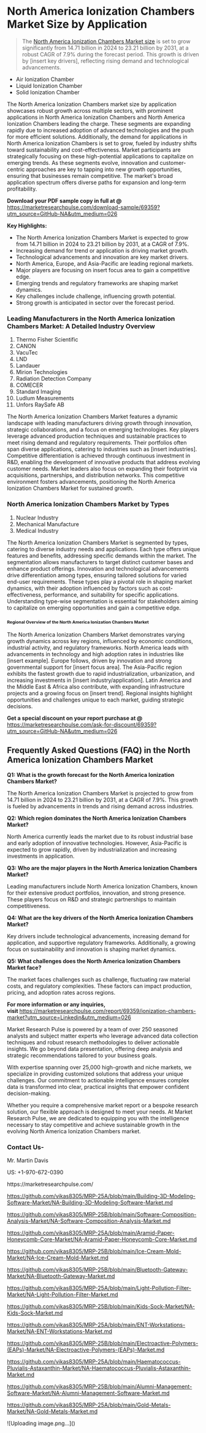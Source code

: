 <h1>North America Ionization Chambers Market&nbsp;Size by Application</h1><blockquote><p>The <a href="https://marketresearchpulse.com/download-sample/69359?utm_source=GitHub-NA&amp;utm_medium=026">North America Ionization Chambers Market size</a> is set to grow significantly from 14.71 billion in 2024 to 23.21 billion by 2031, at a robust CAGR of 7.9% during the forecast period. This growth is driven by [insert key drivers], reflecting rising demand and technological advancements.</p></blockquote><ul><li>Air Ionization Chamber <li> Liquid Ionization Chamber <li> Solid Ionization Chamber</li></ul><p>The North America Ionization Chambers market size by application showcases robust growth across multiple sectors, with prominent applications in North America Ionization Chambers and North America Ionization Chambers leading the charge. These segments are expanding rapidly due to increased adoption of advanced technologies and the push for more efficient solutions. Additionally, the demand for applications in North America Ionization Chambers is set to grow, fueled by industry shifts toward sustainability and cost-effectiveness. Market participants are strategically focusing on these high-potential applications to capitalize on emerging trends. As these segments evolve, innovation and customer-centric approaches are key to tapping into new growth opportunities, ensuring that businesses remain competitive. The market's broad application spectrum offers diverse paths for expansion and long-term profitability.</p><p><strong>Download your PDF sample copy in full at @ </strong><a href="https://marketresearchpulse.com/download-sample/69359?utm_source=GitHub-NA&amp;utm_medium=026">https://marketresearchpulse.com/download-sample/69359?utm_source=GitHub-NA&amp;utm_medium=026</a></p><p><strong>Key Highlights: </strong></p><ul><li>The North America Ionization Chambers Market is expected to grow from 14.71 billion in 2024 to 23.21 billion by 2031, at a CAGR of 7.9%.</li><li>Increasing demand for trend or application is driving market growth.</li><li>Technological advancements and innovation are key market drivers.</li><li>North America, Europe, and Asia-Pacific are leading regional markets.</li><li>Major players are focusing on insert focus area to gain a competitive edge.</li><li>Emerging trends and regulatory frameworks are shaping market dynamics.</li><li>Key challenges include challenge, influencing growth potential.</li><li>Strong growth is anticipated in sector over the forecast period.</li></ul><h3>Leading Manufacturers in the North America Ionization Chambers Market: A Detailed Industry Overview</h3><ol><li>Thermo Fisher Scientific</li><li>CANON</li><li>VacuTec</li><li>LND</li><li>Landauer</li><li>Mirion Technologies</li><li>Radiation Detection Company</li><li>COMECER</li><li>Standard Imaging</li><li>Ludlum Measurements</li><li>Unfors RaySafe AB</li></ol><div class="flex max-w-full flex-col flex-grow"><div class="min-h-8 text-message flex w-full flex-col items-end gap-2 whitespace-normal break-words [.text-message+&amp;]:mt-5" dir="auto" data-message-author-role="assistant" data-message-id="fd8432e4-4910-450d-b182-61b7bfb0a01f" data-message-model-slug="gpt-4o"><div class="flex w-full flex-col gap-1 empty:hidden first:pt-[3px]"><div class="markdown prose w-full break-words dark:prose-invert light"><p>The North America Ionization Chambers Market features a dynamic landscape with leading manufacturers driving growth through innovation, strategic collaborations, and a focus on emerging technologies. Key players leverage advanced production techniques and sustainable practices to meet rising demand and regulatory requirements. Their portfolios often span diverse applications, catering to industries such as [insert industries]. Competitive differentiation is achieved through continuous investment in R&amp;D, enabling the development of innovative products that address evolving customer needs. Market leaders also focus on expanding their footprint via acquisitions, partnerships, and distribution networks. This competitive environment fosters advancements, positioning the North America Ionization Chambers Market for sustained growth.</p></div></div></div></div><h3>North America Ionization Chambers Market by Types</h3><ol><li>Nuclear Industry <li> Mechanical Manufacture <li> Medical Industry</li></ol><div class="flex max-w-full flex-col flex-grow"><div class="min-h-8 text-message flex w-full flex-col items-end gap-2 whitespace-normal break-words [.text-message+&amp;]:mt-5" dir="auto" data-message-author-role="assistant" data-message-id="084470be-0bb7-4664-bddf-5156b4f41249" data-message-model-slug="gpt-4o-mini"><div class="flex w-full flex-col gap-1 empty:hidden first:pt-[3px]"><div class="markdown prose w-full break-words dark:prose-invert light"><p>The North America Ionization Chambers Market is segmented by types, catering to diverse industry needs and applications. Each type offers unique features and benefits, addressing specific demands within the market. The segmentation allows manufacturers to target distinct customer bases and enhance product offerings. Innovation and technological advancements drive differentiation among types, ensuring tailored solutions for varied end-user requirements. These types play a pivotal role in shaping market dynamics, with their adoption influenced by factors such as cost-effectiveness, performance, and suitability for specific applications. Understanding type-wise segmentation is essential for stakeholders aiming to capitalize on emerging opportunities and gain a competitive edge.</p></div></div></div></div><h3><span style="font-size: 11px;">Regional Overview of the North America Ionization Chambers Market</span></h3><div class="flex max-w-full flex-col flex-grow"><div class="min-h-8 text-message flex w-full flex-col items-end gap-2 whitespace-normal break-words [.text-message+&amp;]:mt-5" dir="auto" data-message-author-role="assistant" data-message-id="e9038762-ce64-4e30-91c9-9bd413514231" data-message-model-slug="gpt-4o-mini"><div class="flex w-full flex-col gap-1 empty:hidden first:pt-[3px]"><div class="markdown prose w-full break-words dark:prose-invert light"><p>The North America Ionization Chambers Market demonstrates varying growth dynamics across key regions, influenced by economic conditions, industrial activity, and regulatory frameworks. North America leads with advancements in technology and high adoption rates in industries like [insert example]. Europe follows, driven by innovation and strong governmental support for [insert focus area]. The Asia-Pacific region exhibits the fastest growth due to rapid industrialization, urbanization, and increasing investments in [insert industry/application]. Latin America and the Middle East &amp; Africa also contribute, with expanding infrastructure projects and a growing focus on [insert trend]. Regional insights highlight opportunities and challenges unique to each market, guiding strategic decisions.</p></div></div></div></div><p><strong>Get a special discount on your report purchase at @ </strong><a href="https://marketresearchpulse.com/ask-for-discount/69359?utm_source=GitHub-NA&amp;utm_medium=026">https://marketresearchpulse.com/ask-for-discount/69359?utm_source=GitHub-NA&amp;utm_medium=026</a></p><h2>Frequently Asked Questions (FAQ) in the North America Ionization Chambers Market</h2><p><strong>Q1: What is the growth forecast for the North America Ionization Chambers Market?</strong></p><p>The North America Ionization Chambers Market is projected to grow from 14.71 billion in 2024 to 23.21 billion by 2031, at a CAGR of 7.9%. This growth is fueled by advancements in trends and rising demand across industries.</p><p><strong>Q2: Which region dominates the North America Ionization Chambers Market?</strong></p><p>North America currently leads the market due to its robust industrial base and early adoption of innovative technologies. However, Asia-Pacific is expected to grow rapidly, driven by industrialization and increasing investments in application.</p><p><strong>Q3: Who are the major players in the North America Ionization Chambers Market?</strong></p><p>Leading manufacturers include North America Ionization Chambers, known for their extensive product portfolios, innovation, and strong presence. These players focus on R&amp;D and strategic partnerships to maintain competitiveness.</p><p><strong>Q4: What are the key drivers of the North America Ionization Chambers Market?</strong></p><p>Key drivers include technological advancements, increasing demand for application, and supportive regulatory frameworks. Additionally, a growing focus on sustainability and innovation is shaping market dynamics.</p><p><strong>Q5: What challenges does the North America Ionization Chambers Market face?</strong></p><p>The market faces challenges such as challenge, fluctuating raw material costs, and regulatory complexities. These factors can impact production, pricing, and adoption rates across regions.</p><p><strong>For more information or any inquiries, visit&nbsp;</strong><a href="https://marketresearchpulse.com/report/69359/ionization-chambers-market?utm_source=Linkedin&utm_medium=026">https://marketresearchpulse.com/report/69359/ionization-chambers-market?utm_source=Linkedin&utm_medium=026</a></p><p>Market Research Pulse is powered by a team of over 250 seasoned analysts and subject matter experts who leverage advanced data collection techniques and robust research methodologies to deliver actionable insights. We go beyond data presentation, offering deep analysis and strategic recommendations tailored to your business goals.</p><p>With expertise spanning over 25,000 high-growth and niche markets, we specialize in providing customized solutions that address your unique challenges. Our commitment to actionable intelligence ensures complex data is transformed into clear, practical insights that empower confident decision-making.</p><p>Whether you require a comprehensive market report or a bespoke research solution, our flexible approach is designed to meet your needs. At Market Research Pulse, we are dedicated to equipping you with the intelligence necessary to stay competitive and achieve sustainable growth in the evolving North America Ionization Chambers market.</p><h3><strong>Contact Us-</strong></h3><p>Mr. Martin Davis</p><p>US: +1-970-672-0390</p><p>https://marketresearchpulse.com/</p><p><a href="https://github.com/vikas8305/MRP-25A/blob/main/Building-3D-Modeling-Software-Market/NA-Building-3D-Modeling-Software-Market.md">https://github.com/vikas8305/MRP-25A/blob/main/Building-3D-Modeling-Software-Market/NA-Building-3D-Modeling-Software-Market.md</a></p><p><a href="https://github.com/vikas8305/MRP-25B/blob/main/Software-Composition-Analysis-Market/NA-Software-Composition-Analysis-Market.md">https://github.com/vikas8305/MRP-25B/blob/main/Software-Composition-Analysis-Market/NA-Software-Composition-Analysis-Market.md</a></p><p><a href="https://github.com/vikas8305/MRP-25A/blob/main/Aramid-Paper-Honeycomb-Core-Market/NA-Aramid-Paper-Honeycomb-Core-Market.md">https://github.com/vikas8305/MRP-25A/blob/main/Aramid-Paper-Honeycomb-Core-Market/NA-Aramid-Paper-Honeycomb-Core-Market.md</a></p><p><a href="https://github.com/vikas8305/MRP-25B/blob/main/Ice-Cream-Mold-Market/NA-Ice-Cream-Mold-Market.md">https://github.com/vikas8305/MRP-25B/blob/main/Ice-Cream-Mold-Market/NA-Ice-Cream-Mold-Market.md</a></p><p><a href="https://github.com/vikas8305/MRP-25B/blob/main/Bluetooth-Gateway-Market/NA-Bluetooth-Gateway-Market.md">https://github.com/vikas8305/MRP-25B/blob/main/Bluetooth-Gateway-Market/NA-Bluetooth-Gateway-Market.md</a></p><p><a href="https://github.com/vikas8305/MRP-25A/blob/main/Light-Pollution-Filter-Market/NA-Light-Pollution-Filter-Market.md">https://github.com/vikas8305/MRP-25A/blob/main/Light-Pollution-Filter-Market/NA-Light-Pollution-Filter-Market.md</a></p><p><a href="https://github.com/vikas8305/MRP-25B/blob/main/Kids-Sock-Market/NA-Kids-Sock-Market.md">https://github.com/vikas8305/MRP-25B/blob/main/Kids-Sock-Market/NA-Kids-Sock-Market.md</a></p><p><a href="https://github.com/vikas8305/MRP-25A/blob/main/ENT-Workstations-Market/NA-ENT-Workstations-Market.md">https://github.com/vikas8305/MRP-25A/blob/main/ENT-Workstations-Market/NA-ENT-Workstations-Market.md</a></p><p><a href="https://github.com/vikas8305/MRP-25B/blob/main/Electroactive-Polymers-(EAPs)-Market/NA-Electroactive-Polymers-(EAPs)-Market.md">https://github.com/vikas8305/MRP-25B/blob/main/Electroactive-Polymers-(EAPs)-Market/NA-Electroactive-Polymers-(EAPs)-Market.md</a></p><p><a href="https://github.com/vikas8305/MRP-25A/blob/main/Haematococcus-Pluvialis-Astaxanthin-Market/NA-Haematococcus-Pluvialis-Astaxanthin-Market.md">https://github.com/vikas8305/MRP-25A/blob/main/Haematococcus-Pluvialis-Astaxanthin-Market/NA-Haematococcus-Pluvialis-Astaxanthin-Market.md</a></p><p><a href="https://github.com/vikas8305/MRP-25B/blob/main/Alumni-Management-Software-Market/NA-Alumni-Management-Software-Market.md">https://github.com/vikas8305/MRP-25B/blob/main/Alumni-Management-Software-Market/NA-Alumni-Management-Software-Market.md</a></p><p><a href="https://github.com/vikas8305/MRP-25A/blob/main/Gold-Metals-Market/NA-Gold-Metals-Market.md">https://github.com/vikas8305/MRP-25A/blob/main/Gold-Metals-Market/NA-Gold-Metals-Market.md</a></p>
![Uploading image.png…]()
